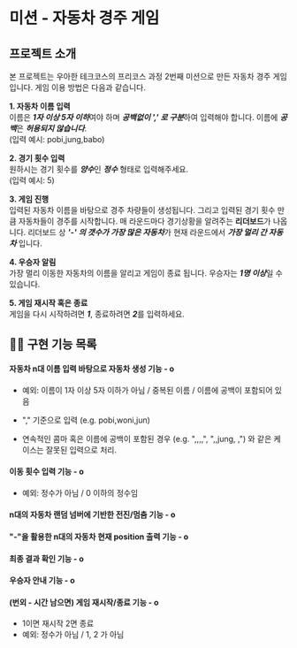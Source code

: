 # 미션 - 자동차 경주 게임

## 프로젝트 소개
본 프로젝트는 우아한 테크코스의 프리코스 과정 2번째 미션으로 만든 자동차 경주 게임입니다. 게임 이용 방법은 다음과 같습니다.

**1. 자동차 이름 입력** <br>
이름은 ***1자 이상 5자 이하***여야 하며 ***공백없이 ',' 로 구분***하여 입력해야 합니다. 
이름에 ***공백***은 ***허용되지 않습니다***.<br>
(입력 예시: pobi,jung,babo) <br>

**2. 경기 횟수 입력** <br>
원하시는 경기 횟수를 ***양수***인 ***정수*** 형태로 입력해주세요. <br>
(입력 예시: 5) <br>

**3. 게임 진행** <br>
입력된 자동차 이름을 바탕으로 경주 차량들이 생성됩니다. 그리고 입력된 경기 횟수 만큼 자동차들이 경주를 시작합니다. 
매 라운드마다 경기상황을 알려주는 **리더보드**가 나옵니다.
리더보드 상 ***'-' 의 갯수가 가장 많은 자동차***가 현재 라운드에서 ***가장 멀리 간 자동차*** 입니다.<br>

**4. 우승자 알림** <br>
가장 멀리 이동한 자동차의 이름을 알리고 게임이 종료 됩니다. 우승자는 ***1명 이상***일 수 있습니다. <br>
   
**5. 게임 재시작 혹은 종료** <br>
게임을 다시 시작하려면 ***1***, 종료하려면 ***2***를 입력하세요.

## ✍🏻 구현 기능 목록
#### 자동차 n대 이름 입력 바탕으로 자동차 생성 기능 - o
- 예외: 이름이 1자 이상 5자 이하가 아님 
  / 중복된 이름
  / 이름에 공백이 포함되어 있음
  
- "," 기준으로 입력 (e.g. pobi,woni,jun)
- 연속적인 콤마 혹은 이름에 공백이 포함된 경우 (e.g. ",,,,", ",,jung,  ,") 와 같은 케이스는 잘못된 입력으로 처리.
#### 이동 횟수 입력 기능 - o
- 예외: 정수가 아님 / 0 이하의 정수임
#### n대의 자동차 랜덤 넘버에 기반한 전진/멈춤 기능 - o
#### "-"을 활용한 n대의 자동차 현재 position 출력 기능 - o
#### 최종 결과 확인 기능 - o
#### 우승자 안내 기능 - o

#### (번외 - 시간 남으면) 게임 재시작/종료 기능 - o
- 1이면 재시작 2면 종료
- 예외: 정수가 아님 / 1, 2 가 아님
